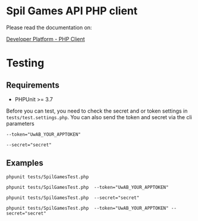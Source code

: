 Spil Games API PHP client
========================

Please read the documentation on:

[Developer Platform - PHP Client](http://devs.spilgames.com/docs/w/Developer_platform_-_Learning_center_-_API_-_PHP_inclusion)

Testing
========================

Requirements
------------
- PHPUnit >= 3.7

Before you can test, you need to check the secret and or token settings in `tests/test.settings.php`.
You can also send the token and secret via the cli parameters

`--token="UwAB_YOUR_APPTOKEN"`

`--secret="secret"`

Examples
------------

`phpunit tests/SpilGamesTest.php`

`phpunit tests/SpilGamesTest.php  --token="UwAB_YOUR_APPTOKEN"`

`phpunit tests/SpilGamesTest.php  --secret="secret"`

`phpunit tests/SpilGamesTest.php  --token="UwAB_YOUR_APPTOKEN" --secret="secret"`